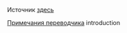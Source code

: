 Источник [здесь](http://odiszapc.ru/doctrine/)

[Примечания переводчика](Примечания%20переводчика.md)
introduction
